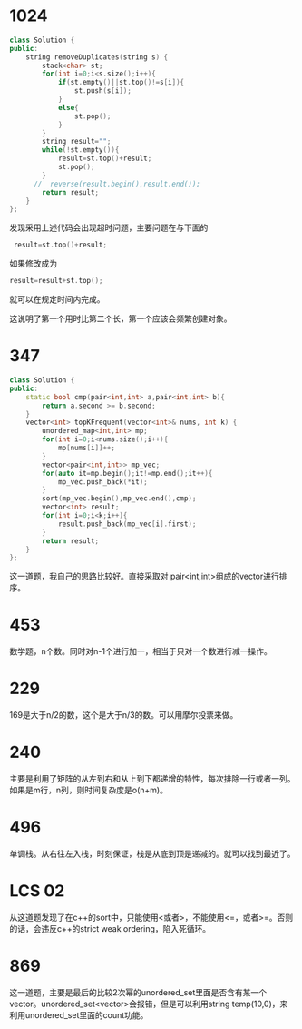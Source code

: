 # 1024

```c++
class Solution {
public:
    string removeDuplicates(string s) {
        stack<char> st;
        for(int i=0;i<s.size();i++){
            if(st.empty()||st.top()!=s[i]){
                st.push(s[i]);
            }
            else{
                st.pop();
            }
        }
        string result="";
        while(!st.empty()){
            result=st.top()+result;
            st.pop();
        }
      //  reverse(result.begin(),result.end());
        return result;
    }
};
```

发现采用上述代码会出现超时问题，主要问题在与下面的

```cpp
 result=st.top()+result;
```

如果修改成为

```cpp
result=result+st.top();
```

就可以在规定时间内完成。

这说明了第一个用时比第二个长，第一个应该会频繁创建对象。

# 347

```c++
class Solution {
public:
    static bool cmp(pair<int,int> a,pair<int,int> b){
        return a.second >= b.second;
    }
    vector<int> topKFrequent(vector<int>& nums, int k) {
        unordered_map<int,int> mp;
        for(int i=0;i<nums.size();i++){
            mp[nums[i]]++;
        }
        vector<pair<int,int>> mp_vec;
        for(auto it=mp.begin();it!=mp.end();it++){
            mp_vec.push_back(*it);
        }
        sort(mp_vec.begin(),mp_vec.end(),cmp);
        vector<int> result;
        for(int i=0;i<k;i++){
            result.push_back(mp_vec[i].first);
        }
        return result;
    }
};
```

这一道题，我自己的思路比较好。直接采取对 pair<int,int>组成的vector进行排序。

# 453

数学题，n个数。同时对n-1个进行加一，相当于只对一个数进行减一操作。

# 229

169是大于n/2的数，这个是大于n/3的数。可以用摩尔投票来做。

# 240

主要是利用了矩阵的从左到右和从上到下都递增的特性，每次排除一行或者一列。如果是m行，n列，则时间复杂度是o(n+m)。

# 496

单调栈。从右往左入栈，时刻保证，栈是从底到顶是递减的。就可以找到最近了。

# LCS 02

从这道题发现了在c++的sort中，只能使用<或者>，不能使用<=，或者>=。否则的话，会违反c++的strict weak ordering，陷入死循环。

# 869

这一道题，主要是最后的比较2次幂的unordered_set里面是否含有某一个vector。unordered_set<vector<int>>会报错，但是可以利用string temp(10,0)，来利用unordered_set里面的count功能。
